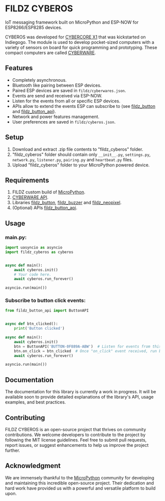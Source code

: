 # FILDZ CYBEROS

IoT messaging framework built on MicroPython and ESP-NOW for ESP8266/ESP8285 devices.

CYBEROS was developed for [CYBERCORE X1](https://www.indiegogo.com/projects/cybercore-x1-a-tiny-wi-fi-module#/) that was kickstarted on Indiegogo. The module is used to develop pocket-sized computers with a variety of sensors on board for quick programming and prototyping. These compact computers are called [CYBERWARE](https://www.indiegogo.com/projects/cyberware-next-gen-wireless-prototyping-platform/coming_soon).

## Features

* Completely asynchronous.
* Bluetooth like pairing between ESP devices.
* Paired ESP devices are saved in `fildz/cyberwares.json`.
* Events are send and received via ESP-NOW.
* Listen for the events from all or specific ESP devices.
* APIs allow to extend the events ESP can subscribe to (see [fildz_button](https://github.com/fildz-official/FILDZ_CYBEROS_Button) and [fildz_button_api](https://github.com/fildz-official/FILDZ_CYBEROS_Button_API)).
* Network and power features management.
* User preferences are saved in `fildz/cyberos.json`.

## Setup

1. Download and extract .zip file contents to "fildz_cyberos" folder.
2. "fildz_cyberos" folder should contain only `__init__.py`, `settings.py`, `network.py`, `listener.py`, `pairing.py` and `heartbeat.py` files.
3. Upload "fildz_cyberos" folder to your MicroPython powered device.

## Requirements

1. FILDZ custom build of [MicroPython](https://github.com/fildz-official/micropython/tree/cyberware).
2. [CYBERWARE API](https://github.com/fildz-official/FILDZ_CYBERWARE).
3. Libraries [fildz_button](https://github.com/fildz-official/FILDZ_CYBEROS_Button), [fildz_buzzer](https://github.com/fildz-official/FILDZ_CYBEROS_Buzzer) and [fildz_neopixel](https://github.com/fildz-official/FILDZ_CYBEROS_NeoPixel).
4. (Optional) APIs [fildz_button_api](https://github.com/fildz-official).

## Usage

### main.py:

```Python
import uasyncio as asyncio
import fildz_cyberos as cyberos


async def main():
    await cyberos.init()
    # Your code here.
    await cyberos.run_forever()

asyncio.run(main())
```

### Subscribe to button click events:

```Python
from fildz_button_api import ButtonAPI


async def btn_clicked():
    print('Button clicked')

async def main():
    await cyberos.init()
    btn = ButtonAPI('BUTTON-0F889A-ABW')  # Listen for events from this cyberware. 
    btn.on_click = btn_clicked  # Once "on_click" event received, run btn_clicked() coroutine.
    await cyberos.run_forever()

asyncio.run(main())
```

## Documentation

The documentation for this library is currently a work in progress. It will be available soon to provide detailed explanations of the library's API, usage examples, and best practices.

## Contributing

FILDZ CYBEROS is an open-source project that thrives on community contributions. We welcome developers to contribute to the project by following the MIT license guidelines. Feel free to submit pull requests, report issues, or suggest enhancements to help us improve the project further.

## Acknowledgment 

We are immensely thankful to the [MicroPython](https://github.com/micropython/micropython) community for developing and maintaining this incredible open-source project. Their dedication and hard work have provided us with a powerful and versatile platform to build upon.
